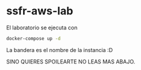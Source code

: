# ssfr-aws-lab

El laboratorio se ejecuta con 
  ```bash
docker-compose up -d 
  ```
La bandera es el nombre de la instancia :D 

SINO QUIERES SPOILEARTE NO LEAS MAS ABAJO. 

